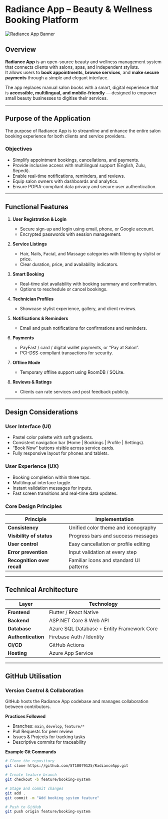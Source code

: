 # Radiance App – Beauty & Wellness Booking Platform

![Radiance App Banner](images/radiance_banner.png)

## Overview
**Radiance App** is an open-source beauty and wellness management system that connects clients with salons, spas, and independent stylists.  
It allows users to **book appointments**, **browse services**, and **make secure payments** through a simple and elegant interface.  

The app replaces manual salon books with a smart, digital experience that is **accessible, multilingual, and mobile-friendly** — designed to empower small beauty businesses to digitise their services.

---

## Purpose of the Application
The purpose of Radiance App is to streamline and enhance the entire salon booking experience for both clients and service providers.

### Objectives
- Simplify appointment bookings, cancellations, and payments.  
- Provide inclusive access with multilingual support (English, Zulu, Sepedi).  
- Enable real-time notifications, reminders, and reviews.  
- Equip salon owners with dashboards and analytics.  
- Ensure POPIA-compliant data privacy and secure user authentication.

---

## Functional Features
1. **User Registration & Login**
   - Secure sign-up and login using email, phone, or Google account.
   - Encrypted passwords with session management.

2. **Service Listings**
   - Hair, Nails, Facial, and Massage categories with filtering by stylist or price.
   - Clear duration, price, and availability indicators.

3. **Smart Booking**
   - Real-time slot availability with booking summary and confirmation.
   - Options to reschedule or cancel bookings.

4. **Technician Profiles**
   - Showcase stylist experience, gallery, and client reviews.

5. **Notifications & Reminders**
   - Email and push notifications for confirmations and reminders.

6. **Payments**
   - PayFast / card / digital wallet payments, or “Pay at Salon”.
   - PCI-DSS-compliant transactions for security.

7. **Offline Mode**
   - Temporary offline support using RoomDB / SQLite.

8. **Reviews & Ratings**
   - Clients can rate services and post feedback publicly.

---

## Design Considerations

### User Interface (UI)
- Pastel color palette with soft gradients.  
- Consistent navigation bar (Home | Bookings | Profile | Settings).  
- “Book Now” buttons visible across service cards.  
- Fully responsive layout for phones and tablets.

### User Experience (UX)
- Booking completion within three taps.  
- Multilingual interface toggle.  
- Instant validation messages for inputs.  
- Fast screen transitions and real-time data updates.

### Core Design Principles

| Principle | Implementation |
|------------|----------------|
| **Consistency** | Unified color theme and iconography |
| **Visibility of status** | Progress bars and success messages |
| **User control** | Easy cancellation or profile editing |
| **Error prevention** | Input validation at every step |
| **Recognition over recall** | Familiar icons and standard UI patterns |

---

## Technical Architecture

| Layer | Technology |
|--------|-------------|
| **Frontend** | Flutter / React Native |
| **Backend** | ASP.NET Core 8 Web API |
| **Database** | Azure SQL Database + Entity Framework Core |
| **Authentication** | Firebase Auth / Identity |
| **CI/CD** | GitHub Actions |
| **Hosting** | Azure App Service |

---

## GitHub Utilisation

### Version Control & Collaboration
GitHub hosts the Radiance App codebase and manages collaboration between contributors.

**Practices Followed**
- Branches: `main`, `develop`, `feature/*`
- Pull Requests for peer review
- Issues & Projects for tracking tasks
- Descriptive commits for traceability

**Example Git Commands**
```bash
# Clone the repository
git clone https://github.com/ST10079125/RadianceApp.git

# Create feature branch
git checkout -b feature/booking-system

# Stage and commit changes
git add .
git commit -m "Add booking system feature"

# Push to GitHub
git push origin feature/booking-system

